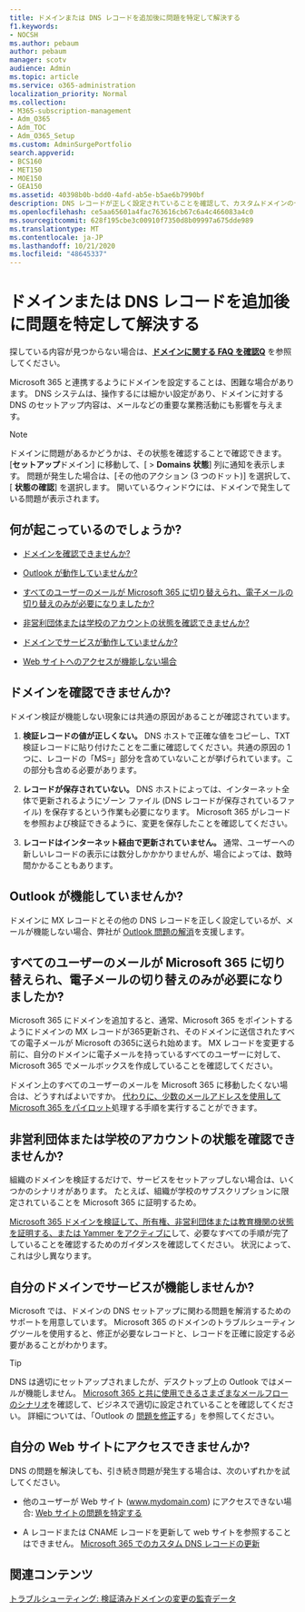 ```yaml
---
title: ドメインまたは DNS レコードを追加後に問題を特定して解決する
f1.keywords:
- NOCSH
ms.author: pebaum
author: pebaum
manager: scotv
audience: Admin
ms.topic: article
ms.service: o365-administration
localization_priority: Normal
ms.collection:
- M365-subscription-management
- Adm_O365
- Adm_TOC
- Adm_O365_Setup
ms.custom: AdminSurgePortfolio
search.appverid:
- BCS160
- MET150
- MOE150
- GEA150
ms.assetid: 40398b0b-bdd0-4afd-ab5e-b5ae6b7990bf
description: DNS レコードが正しく設定されていることを確認して、カスタムドメインのセットアップ中に発生した問題を追跡する方法について説明します。
ms.openlocfilehash: ce5aa65601a4fac763616cb67c6a4c466083a4c0
ms.sourcegitcommit: 628f195cbe3c00910f7350d8b09997a675dde989
ms.translationtype: MT
ms.contentlocale: ja-JP
ms.lasthandoff: 10/21/2020
ms.locfileid: "48645337"
---
```

# <a name="find-and-fix-issues-after-adding-your-domain-or-dns-records"></a>ドメインまたは DNS レコードを追加後に問題を特定して解決する

 探している内容が見つからない場合は、**[ドメインに関する FAQ を確認Q](../setup/domains-faq.md)** を参照してください。 
  
Microsoft 365 と連携するようにドメインを設定することは、困難な場合があります。 DNS システムは、操作するには細かい設定があり、ドメインに対する DNS のセットアップ内容は、メールなどの重要な業務活動にも影響を与えます。

> [!NOTE]
> ドメインに問題があるかどうかは、その状態を確認することで確認できます。 [**セットアップ**ドメイン] に移動して、[  >  **Domains** **状態**] 列に通知を表示します。 問題が発生した場合は、[その他のアクション (3 つのドット)] を選択して、[ **状態の確認**] を選択します。 開いているウィンドウには、ドメインで発生している問題が表示されます。
  
## <a name="whats-going-on"></a>何が起こっているのでしょうか?

- [ドメインを確認できませんか?](#cant-verify-your-domain)
    
- [Outlook が動作していませんか?](#outlook-isnt-working)
    
- [すべてのユーザーのメールが Microsoft 365 に切り替えられ、電子メールの切り替えのみが必要になりましたか?](#everyones-email-got-switched-to-microsoft-365-and-you-only-wanted-your-email-to-switch)

- [非営利団体または学校のアカウントの状態を確認できませんか?](#cant-confirm-non-profit-or-school-account-status)

- [ドメインでサービスが動作していませんか?](#services-not-working-with-your-domain)
    
- [Web サイトへのアクセスが機能しない場合](#accessing-your-website-isnt-working)

## <a name="cant-verify-your-domain"></a>ドメインを確認できませんか?
<a name="BKMK_verify"> </a>

ドメイン検証が機能しない現象には共通の原因があることが確認されています。
  
1. **検証レコードの値が正しくない。** DNS ホストで正確な値をコピーし、TXT 検証レコードに貼り付けたことを二重に確認してください。共通の原因の 1 つに、レコードの「MS=」部分を含めていないことが挙げられています。この部分も含める必要があります。 
    
2. **レコードが保存されていない。** DNS ホストによっては、インターネット全体で更新されるようにゾーン ファイル (DNS レコードが保存されているファイル) を保存するという作業も必要になります。 Microsoft 365 がレコードを参照および検証できるように、変更を保存したことを確認してください。 
    
3. **レコードはインターネット経由で更新されていません。** 通常、ユーザーへの新しいレコードの表示には数分しかかかりませんが、場合によっては、数時間かかることもあります。 
    
## <a name="outlook-isnt-working"></a>Outlook が機能していませんか?
<a name="BKMK_OutlookBroken"> </a>

ドメインに MX レコードとその他の DNS レコードを正しく設定しているが、メールが機能しない場合、弊社が [Outlook 問題の解消](https://docs.microsoft.com/exchange/troubleshoot/outlook-connectivity/outlook-connection-issues)を支援します。
  
## <a name="everyones-email-got-switched-to-microsoft-365-and-you-only-wanted-your-email-to-switch"></a>すべてのユーザーのメールが Microsoft 365 に切り替えられ、電子メールの切り替えのみが必要になりましたか?
<a name="BKMK_EmailSwitched"> </a>

Microsoft 365 にドメインを追加すると、通常、Microsoft 365 をポイントするようにドメインの MX レコードが365更新され、そのドメインに送信されたすべての電子メールが Microsoft の365に送られ始めます。 MX レコードを変更する前に、自分のドメインに電子メールを持っているすべてのユーザーに対して、Microsoft 365 でメールボックスを作成していることを確認してください。
  
ドメイン上のすべてのユーザーのメールを Microsoft 365 に移動したくない場合は、どうすればよいですか。 [代わりに、少数のメールアドレスを使用して Microsoft 365 をパイロット](https://docs.microsoft.com/microsoft-365/admin/setup/domains-faq)処理する手順を実行することができます。
  
## <a name="cant-confirm-non-profit-or-school-account-status"></a>非営利団体または学校のアカウントの状態を確認できませんか?
<a name="BKMK_validateAcct"> </a>

組織のドメインを検証するだけで、サービスをセットアップしない場合は、いくつかのシナリオがあります。 たとえば、組織が学校のサブスクリプションに限定されていることを Microsoft 365 に証明するため。
  
[Microsoft 365 ドメインを検証して、所有権、非営利団体または教育機関の状態を証明する、または Yammer をアクティブに](https://docs.microsoft.com/microsoft-365/admin/setup/domains-faq)して、必要なすべての手順が完了していることを確認するためのガイダンスを確認してください。 状況によって、これは少し異なります。 
  
## <a name="services-not-working-with-your-domain"></a>自分のドメインでサービスが機能しませんか?
<a name="BKMK_Test"> </a>

Microsoft では、ドメインの DNS セットアップに関わる問題を解消するためのサポートを用意しています。 Microsoft 365 のドメインのトラブルシューティングツールを使用すると、修正が必要なレコードと、レコードを正確に設定する必要があることがわかります。 

> [!TIP]
> DNS は適切にセットアップされましたが、デスクトップ上の Outlook ではメールが機能しません。 [Microsoft 365 と共に使用できるさまざまなメールフローのシナリオ](https://docs.microsoft.com/exchange/mail-flow-best-practices/mail-flow-best-practices)を確認して、ビジネスで適切に設定されていることを確認してください。 詳細については、「Outlook の [問題を修正](https://docs.microsoft.com/exchange/troubleshoot/outlook-connectivity/outlook-connection-issues)する」を参照してください。 
  
## <a name="accessing-your-website-isnt-working"></a>自分の Web サイトにアクセスできませんか?
<a name="BKMK_Website"> </a>

DNS の問題を解決しても、引き続き問題が発生する場合は、次のいずれかを試してください。
  
- 他のユーザーが Web サイト (www.mydomain.com) にアクセスできない場合: [Web サイトの問題を特定する](https://docs.microsoft.com/microsoft-365/admin/setup/add-domain)
    
- A レコードまたは CNAME レコードを更新して web サイトを参照することはできません。 [Microsoft 365 でのカスタム DNS レコードの更新](../dns/add-or-edit-custom-dns-records.md)

## <a name="related-content"></a>関連コンテンツ

[トラブルシューティング: 検証済みドメインの変更の監査データ](https://docs.microsoft.com/azure/active-directory/reports-monitoring/troubleshoot-audit-data-verified-domain)

    
